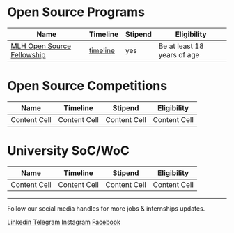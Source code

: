 # Open Source Programs

| Name          | Timeline      |  Stipend       |  Eligibility  |
| ------------- | ------------- |  ------------- | ------------- |
| [MLH Open Source Fellowship](https://fellowship.mlh.io/)  | [timeline](https://fellowship.mlh.io/programs/open-source)  | yes   | Be at least 18 years of age  |



# Open Source Competitions

| Name          | Timeline      |  Stipend       |  Eligibility  |
| ------------- | ------------- |  ------------- | ------------- |
| Content Cell  | Content Cell  | Content Cell   | Content Cell   |



# University SoC/WoC

| Name          | Timeline      |  Stipend       |  Eligibility  |
| ------------- | ------------- |  ------------- | ------------- |
| Content Cell  | Content Cell  | Content Cell   | Content Cell   |


---

Follow our social media handles for more jobs & internships updates.

[Linkedin ](https://www.linkedin.com/company/lets-code-forever/)
[Telegram](https://t.me/offcampusjobsupdatess)
[Instagram](https://www.instagram.com/lets__code/)
[Facebook](https://www.facebook.com/letscodeforever)
